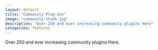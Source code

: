 ```yaml
---
layout: default
title: "Community Plug-ins"
image: "community-thumb.jpg"
description: "Over 250 and ever increasing community plugins Here"
categories: features
---
```


Over 250 and ever increasing community plugins Here.
